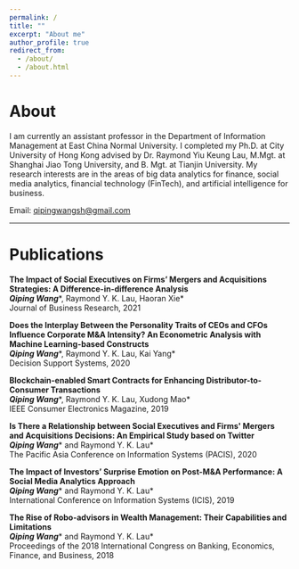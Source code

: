 ```yaml
---
permalink: /
title: ""
excerpt: "About me"
author_profile: true
redirect_from: 
  - /about/
  - /about.html
---
```


About
======
I am currently an assistant professor in the Department of Information Management at East China Normal University. I completed my Ph.D. at City University of Hong Kong advised by Dr. Raymond Yiu Keung Lau, M.Mgt. at Shanghai Jiao Tong University, and B. Mgt. at Tianjin University. My research interests are in the areas of big data analytics for finance, social media analytics, financial technology (FinTech), and artificial intelligence for business.


Email: qipingwangsh@gmail.com


******

Publications 
======

<b>The Impact of Social Executives on Firms’ Mergers and Acquisitions Strategies: A Difference-in-difference Analysis</b>    
***Qiping Wang****, Raymond Y. K. Lau, Haoran Xie*   
Journal of Business Research, 2021   

<b>Does the Interplay Between the Personality Traits of CEOs and CFOs Influence Corporate M&A Intensity? An Econometric Analysis with Machine Learning-based Constructs</b>    
***Qiping Wang****, Raymond Y. K. Lau, Kai Yang*   
Decision Support Systems, 2020   

<b>Blockchain-enabled Smart Contracts for Enhancing Distributor-to-Consumer Transactions</b>    
***Qiping Wang****, Raymond Y. K. Lau, Xudong Mao*   
IEEE Consumer Electronics Magazine, 2019   

<b>Is There a Relationship between Social Executives and Firms' Mergers and Acquisitions Decisions: An Empirical Study based on Twitter</b>    
***Qiping Wang**** and Raymond Y. K. Lau*   
The Pacific Asia Conference on Information Systems (PACIS), 2020   

<b>The Impact of Investors’ Surprise Emotion on Post-M&A Performance: A Social Media Analytics Approach</b>    
***Qiping Wang**** and Raymond Y. K. Lau*   
International Conference on Information Systems (ICIS), 2019   


<b>The Rise of Robo-advisors in Wealth Management: Their Capabilities and Limitations</b>    
***Qiping Wang**** and Raymond Y. K. Lau*   
Proceedings of the 2018 International Congress on Banking, Economics, Finance, and Business, 2018   
